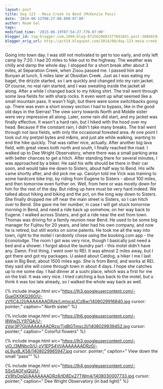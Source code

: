 ```yaml
---
layout: post
title: Day 123 - Mesa Creek to Bend (McKenzie Pass)
date: '2014-08-12T08:27:00.000-07:00'
author: Noam Gal
tags:
modified_time: '2015-06-19T07:54:27.776-07:00'
blogger_id: tag:blogger.com,1999:blog-8715620883377891841.post-3086819439912405848
blogger_orig_url: http://pct14.blogspot.com/2014/08/day-123-mesa-creek-to-bend-mckenzie-pass.html
---
```


 Going into town day. I was still not motivated to get to too early, and only left camp by 7:20. I had 20 miles to
 hike out to the highway.
 The weather was chilly and damp the whole day. I stopped for a short break after about
 3 miles, at Separation Creek, when Zisou passed me. I passed him and Bunyan at lunch, 5 miles later at Obsidian
 Creek.
 Just as I was eating my bagel, the drizzle started, so I are quickly and changed into my rain jacket. Of
 course, no real rain started, and I was sweating inside the jacket all along. After a while I changed back to my
 hiking shirt.
 The trail went through some lava fields for with sharp rocks. It even went up what seemed like a
 small mountain pass. It wasn't high, but there were some switchbacks going up. There was even a short snowy section
 I had to bypass, like in the good old days in the Sierras! The view sorry towards North and Middle sister were very
 impressive all along.
 Later, some rain did start, and my jacket was finally effective. It wasn't a hard rain,
 but I hiked with the hood over my head. Because if the constant rain, I didn't take many breaks.
 The trail went
 through not lava fields, with only the occasional forested area. At one point I took out my pretzel bytes and m&amp;ms,
 and just ate while walking, wanting to end the hike quickly. That was rather nice, actually.
 After another big
 lava field, with great views both north and south, I finally reached the road. I walked up to Dee Wright
 Observatory, where there was a small parking area with better chances to get a hitch.
 After standing there for
 several minutes, I was approached by a biker. He said his wife should be there in their car soon, and would take me
 down to Sisters, about half way to Bend.
 His wife came shortly after, and did pick me up. Carolyn told me Vick
 was training to some hardcore bike trip, by riding from Eugene to Sisters - about 100 miles, and then tomorrow even
 further on. Well, from here or was mostly down for him for the rest of the day. But riding up here must be very hard
 indeed.
 We talked about hiking and biking and the pct, on the long way down to Sisters. She finally dropped me
 off near the main street is Sisters, so I can hitch over to Bend. She gave me her number, in case I will get stuck
 tomorrow morning in Bend, and need a ride back up somehow, on her way back to Eugene.
 I walked across Sisters,
 and got a ride near the exit from town. Thomas was driving for a family reunion near Bend. He used to be some big
 manager for Fujitsu for 20 years, and later had his own company, and now he is retired, but still works on some
 patents. He took me all the way into town, right to the motel I randomly chose using the booking.com app - the
 Econolodge.
 The room I got was very nice, though I basically just need a bed and a shower. I forgot about the
 laundry part - this motel didn't have any. Damn.
 First thing, I went over to REI. It was almost 2 miles away,
 but I got there and got my packages. U asked about Catdog, a hiker I me I last saw in Big Best, about 1500 miles
 ago. She is from Bend, and works at REI. they said she will come through town in about 4 days. I hope she catches up
 to me some day.
 I had dinner at a sushi place, which was a first for me on the trail. It was very nice. I tried
 catching a bus back to the motel, but u think it was too late already, so I walked the whole way back as well.

 
{% include image.html src="https://lh3.googleusercontent.com/-GueDXXKQ260/U-zVfiC4J2I/AAAAAAADRzk/LmtxcaUCzBw/1408029916840.jpg cursor: pointer;" caption=" North sister" %}

 
{% include image.html src="https://lh6.googleusercontent.com/-l8WwZLY97QA/U-zVqr3P7GI/AAAAAAADRzs/TjdBGTmsc2I/1408029939452.jpg cursor: pointer;" caption=" Colorful flowers" %}

 
{% include image.html src="https://lh3.googleusercontent.com/-viO_I3MNbc0/U-zV1EPS4VI/AAAAAAADRz0/-pL9uxB_K58/1408029965947.jpg cursor: pointer;" caption=" View down the small &quot;pass&quot;" %}

 
{% include image.html src="https://lh4.googleusercontent.com/-SSx5AOFxiQU/U-zV8fsOqQI/AAAAAAADRz8/tD8Dx27TWm4/1408030007733.jpg cursor: pointer;" caption=" Dee Wright Observatory (in bad light)" %}

